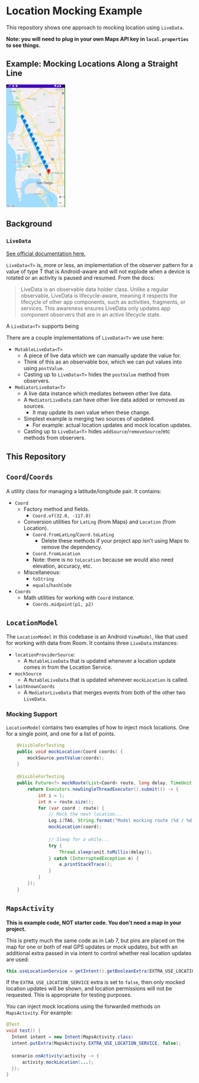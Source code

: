 # Location Mocking Example

This repository shows one approach to mocking location using `LiveData`.

**Note: you will need to plug in your own Maps API key in `local.properties` to see things.**

## Example: Mocking Locations Along a Straight Line

![Demo](images/demo.gif)

## Background

### `LiveData`

[See official documentation here.](https://developer.android.com/topic/libraries/architecture/livedata)

`LiveData<T>` is, more or less, an implementation of the observer pattern 
for a value of type T that is Android-aware and will not explode when a device 
is rotated or an activity is paused and resumed. From the docs:

> LiveData is an observable data holder class. Unlike a regular observable, LiveData is lifecycle-aware, meaning it respects the lifecycle of other app components, such as activities, fragments, or services. This awareness ensures LiveData only updates app component observers that are in an active lifecycle state.

A `LiveData<T>` supports being 

There are a couple implementations of `LiveData<T>` we use here:

  - `MutableLiveData<T>`
    - A piece of live data which we can manually update the value for. 
    - Think of this as an observable box, which we can put values into using `postValue`.
    - Casting up to `LiveData<T>` hides the `postValue` method from observers.
  - `MediatorLiveData<T>`
    - A live data instance which mediates between other live data.
    - A `MediatorLiveData` can have other live data added or removed as sources.
      - It may update its own value when these change.
    - Simplest example is merging two sources of updated.
      - For example: actual location updates and mock location updates.
    - Casting up to `LiveData<T>` hides `addSource`/`removeSource`/etc methods from observers.
    

## This Repository

## `Coord`/`Coords`

A utility class for managing a latitude/longitude pair. It contains:

  - `Coord`
    - Factory method and fields.
      - `Coord.of(32.0, -117.0)`
    - Conversion utilities for `LatLng` (from Maps) and `Location` (from Location).
      - `Coord.fromLatLng`/`Coord.toLatLng`
        - Delete these methods if your project app isn't using Maps to remove the dependency.
      - `Coord.fromLocation`
      - Note: there is no `toLocation` because we would also need elevation, accuracy, etc.
    - Miscellaneous:
      - `toString`
      - `equals`/`hashCode`
  - `Coords`
    - Math utilities for working with `Coord` instance.
      - `Coords.midpoint(p1, p2)`


## `LocationModel`

The `LocationModel` in this codebase is an Android `ViewModel`, like that used 
for working with data from Room. It contains three `LiveData` instances:

  - `locationProviderSource`:
    - A `MutableLiveData` that is updated whenever a location update comes in from the Location Service.
  - `mockSource`
    - A `MutableLiveData` that is updated whenever `mockLocation` is called.
  - `lastKnownCoords`
    - A `MediatorLiveData` that merges events from both of the other two `LiveData`.

### Mocking Support

`LocationModel` contains two examples of how to inject mock locations. One for a single point, and one for a list of points.

```java
    @VisibleForTesting
    public void mockLocation(Coord coords) {
        mockSource.postValue(coords);
    }

    @VisibleForTesting
    public Future<?> mockRoute(List<Coord> route, long delay, TimeUnit unit) {
        return Executors.newSingleThreadExecutor().submit(() -> {
            int i = 1;
            int n = route.size();
            for (var coord : route) {
                // Mock the next location...
                Log.i(TAG, String.format("Model mocking route (%d / %d): %s", i++, n, coord));
                mockLocation(coord);

                // Sleep for a while...
                try {
                    Thread.sleep(unit.toMillis(delay));
                } catch (InterruptedException e) {
                    e.printStackTrace();
                }
            }
        });
    }
```

## `MapsActivity`

**This is example code, NOT starter code. You don't need a map in your project.**

This is pretty much the same code as in Lab 7, but pins are placed on the map for one or both of real GPS updates or mock updates, but 
with an additional extra passed in via intent to control whether real location updates are used:

```java
this.useLocationService = getIntent().getBooleanExtra(EXTRA_USE_LOCATION_SERVICE, false);
```

If the `EXTRA_USE_LOCATION_SERVICE` extra is set to `false`, then only mocked location updates will be shown, and 
location permissions will not be requested. This is appropriate for testing purposes.

You can inject mock locations using the forwarded methods on `MapsActivity`. For example:

```java
@Test
void test() {
  Intent intent = new Intent(MapsActivity.class)
  intent.putExtra(MapsActivity.EXTRA_USE_LOCATION_SERVICE, false);

  scenario.onActivity(activity -> {
      activity.mockLocation(...);
  });
}
```
